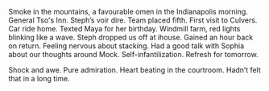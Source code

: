 Smoke in the mountains, a favourable omen in the Indianapolis morning. General Tso's Inn. Steph’s voir dire. Team placed fifth. First visit to Culvers. Car ride home. Texted Maya for her birthday. Windmill farm, red lights blinking like a wave. Steph dropped us off at ihouse. Gained an hour back on return. Feeling nervous about stacking. Had a good talk with Sophia about our thoughts around Mock. Self-infantilization. Refresh for tomorrow. 

Shock and awe. Pure admiration. Heart beating in the courtroom. Hadn’t felt that in a long time.
